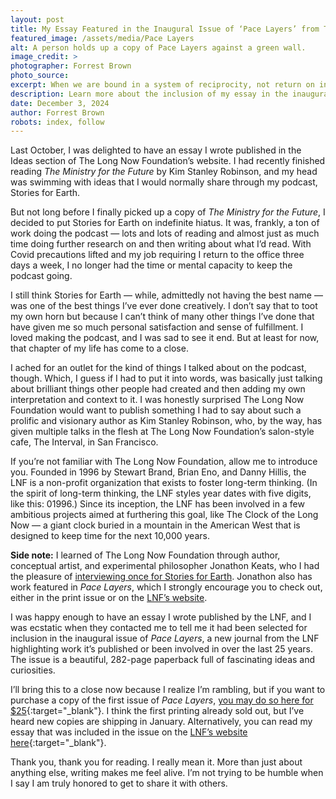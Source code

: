 ```yaml
---
layout: post
title: My Essay Featured in the Inaugural Issue of ‘Pace Layers’ from The Long Now Foundation
featured_image: /assets/media/Pace Layers
alt: A person holds up a copy of Pace Layers against a green wall.
image_credit: >
photographer: Forrest Brown
photo_source:
excerpt: When we are bound in a system of reciprocity, not return on investment, we will be closer to being the kind of ancestors future people need.
description: Learn more about the inclusion of my essay in the inaugural issue of Pace Layers, out now from The Long Now Foundation.
date: December 3, 2024
author: Forrest Brown
robots: index, follow
---
```


Last October, I was delighted to have an essay I wrote published in the Ideas section of The Long Now Foundation’s website. I had recently finished reading _The Ministry for the Future_ by Kim Stanley Robinson, and my head was swimming with ideas that I would normally share through my podcast, Stories for Earth.

But not long before I finally picked up a copy of _The Ministry for the Future_, I decided to put Stories for Earth on indefinite hiatus. It was, frankly, a ton of work doing the podcast — lots and lots of reading and almost just as much time doing further research on and then writing about what I’d read. With Covid precautions lifted and my job requiring I return to the office three days a week, I no longer had the time or mental capacity to keep the podcast going.

I still think Stories for Earth — while, admittedly not having the best name — was one of the best things I’ve ever done creatively. I don’t say that to toot my own horn but because I can’t think of many other things I’ve done that have given me so much personal satisfaction and sense of fulfillment. I loved making the podcast, and I was sad to see it end. But at least for now, that chapter of my life has come to a close.

I ached for an outlet for the kind of things I talked about on the podcast, though. Which, I guess if I had to put it into words, was basically just talking about brilliant things other people had created and then adding my own interpretation and context to it. I was honestly surprised The Long Now Foundation would want to publish something I had to say about such a prolific and visionary author as Kim Stanley Robinson, who, by the way, has given multiple talks in the flesh at The Long Now Foundation’s salon-style cafe, The Interval, in San Francisco.

If you’re not familiar with The Long Now Foundation, allow me to introduce you. Founded in 1996 by Stewart Brand, Brian Eno, and Danny Hillis, the LNF is a non-profit organization that exists to foster long-term thinking. (In the spirit of long-term thinking, the LNF styles year dates with five digits, like this: 01996.) Since its inception, the LNF has been involved in a few ambitious projects aimed at furthering this goal, like The Clock of the Long Now — a giant clock buried in a mountain in the American West that is designed to keep time for the next 10,000 years.

<div class="callout"><strong>Side note:</strong> I learned of The Long Now Foundation through author, conceptual artist, and experimental philosopher Jonathon Keats, who I had the pleasure of <a href="https://storiesforearth.com/2021/09/30/jonathon-keats-atlanta-river-time/" target="_blank">interviewing once for Stories for Earth</a>. Jonathon also has work featured in <em>Pace Layers</em>, which I strongly encourage you to check out, either in the print issue or on the <a href="https://longnow.org/ideas/centuries-bristlecone-keats-interview/" target="_blank">LNF’s website</a>.</div>

I was happy enough to have an essay I wrote published by the LNF, and I was ecstatic when they contacted me to tell me it had been selected for inclusion in the inaugural issue of _Pace Layers_, a new journal from the LNF highlighting work it’s published or been involved in over the last 25 years. The issue is a beautiful, 282-page paperback full of fascinating ideas and curiosities.

I’ll bring this to a close now because I realize I’m rambling, but if you want to purchase a copy of the first issue of _Pace Layers_, [you may do so here for $25](https://longnow.org/ideas/pace-layers-journal-02024/){:target="_blank"}. I think the first printing already sold out, but I’ve heard new copies are shipping in January. Alternatively, you can read my essay that was included in the issue on the [LNF’s website here](https://longnow.org/ideas/in-the-ministry-for-the-future-new-ideas-from-ancient-wisdom/){:target="_blank"}.

Thank you, thank you for reading. I really mean it. More than just about anything else, writing makes me feel alive. I’m not trying to be humble when I say I am truly honored to get to share it with others.